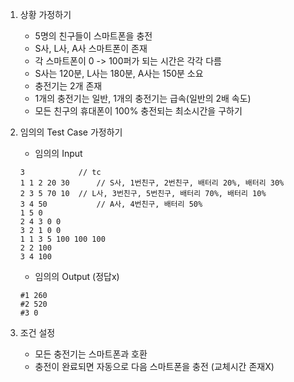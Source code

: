 1. 상황 가정하기

   - 5명의 친구들이 스마트폰을 충전
   - S사, L사, A사 스마트폰이 존재
   - 각 스마트폰이 0 -> 100퍼가 되는 시간은 각각 다름
   - S사는 120분, L사는 180분, A사는 150분 소요 
   - 충전기는 2개 존재
   - 1개의 충전기는 일반, 1개의 충전기는 급속(일반의 2배 속도)
   - 모든 친구의 휴대폰이 100% 충전되는 최소시간을 구하기

2. 임의의 Test Case 가정하기

   - 임의의 Input

   ```
   3			// tc 
   1 1 2 20 30		// S사, 1번친구, 2번친구, 배터리 20%, 배터리 30%
   2 3 5 70 10 	// L사, 3번친구, 5번친구, 배터리 70%, 배터리 10%
   3 4 50			// A사, 4번친구, 배터리 50%
   1 5 0
   2 4 3 0 0
   3 2 1 0 0
   1 1 3 5 100 100 100
   2 2 100
   3 4 100
   ```

   - 임의의 Output (정답x)

   ```
   #1 260
   #2 520
   #3 0
   ```

3. 조건 설정

   - 모든 충전기는 스마트폰과 호환
   - 충전이 완료되면 자동으로 다음 스마트폰을 충전 (교체시간 존재X)